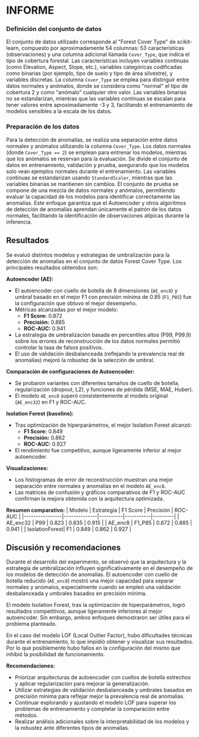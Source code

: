 # INFORME

### Definición del conjunto de datos
El conjunto de datos utilizado corresponde al "Forest Cover Type" de scikit-learn, compuesto por aproximadamente 54 columnas: 53 características (observaciones) y una columna adicional llamada `Cover_Type`, que indica el tipo de cobertura forestal. Las características incluyen variables continuas (como Elevation, Aspect, Slope, etc.), variables categóricas codificadas como binarias (por ejemplo, tipo de suelo y tipo de área silvestre), y variables discretas. La columna `Cover_Type` se emplea para distinguir entre datos normales y anómalos, donde se considera como "normal" el tipo de cobertura 2 y como "anómalo" cualquier otro valor. Las variables binarias no se estandarizan, mientras que las variables continuas se escalan para tener valores entre aproximadamente -3 y 3, facilitando el entrenamiento de modelos sensibles a la escala de los datos.

### Preparación de los datos
Para la detección de anomalías, se realiza una separación entre datos normales y anómalos utilizando la columna `Cover_Type`. Los datos normales (donde `Cover_Type == 2`) se emplean para entrenar los modelos, mientras que los anómalos se reservan para la evaluación. Se divide el conjunto de datos en entrenamiento, validación y prueba, asegurando que los modelos solo vean ejemplos normales durante el entrenamiento. Las variables continuas se estandarizan usando `StandardScaler`, mientras que las variables binarias se mantienen sin cambios. El conjunto de prueba se compone de una mezcla de datos normales y anómalos, permitiendo evaluar la capacidad de los modelos para identificar correctamente las anomalías. Este enfoque garantiza que el Autoencoder y otros algoritmos de detección de anomalías aprendan únicamente el patrón de los datos normales, facilitando la identificación de observaciones atípicas durante la inferencia.

## Resultados

Se evaluó distintos modelos y estrategias de umbralización para la detección de anomalías en el conjunto de datos Forest Cover Type. Los principales resultados obtenidos son:

**Autoencoder (AE):**
- El autoencoder con cuello de botella de 8 dimensiones (`AE_enc8`) y umbral basado en el mejor F1 con precisión mínima de 0.85 (`F1_P85`) fue la configuración que obtuvo el mejor desempeño.
- Métricas alcanzadas por el mejor modelo:
    - **F1 Score:** 0.872
    - **Precisión:** 0.885
    - **ROC-AUC:** 0.941
- La estrategia de umbralización basada en percentiles altos (P99, P99.9) sobre los errores de reconstrucción de los datos normales permitió controlar la tasa de falsos positivos.
- El uso de validación desbalanceada (reflejando la prevalencia real de anomalías) mejoró la robustez de la selección de umbral.

**Comparación de configuraciones de Autoencoder:**
- Se probaron variantes con diferentes tamaños de cuello de botella, regularización (dropout, L2), y funciones de pérdida (MSE, MAE, Huber).
- El modelo `AE_enc8` superó consistentemente al modelo original (`AE_enc32`) en F1 y ROC-AUC.

**Isolation Forest (baseline):**
- Tras optimización de hiperparámetros, el mejor Isolation Forest alcanzó:
    - **F1 Score:** 0.849
    - **Precisión:** 0.862
    - **ROC-AUC:** 0.927
- El rendimiento fue competitivo, aunque ligeramente inferior al mejor autoencoder.

**Visualizaciones:**
- Los histogramas de error de reconstrucción muestran una mejor separación entre normales y anomalías en el modelo `AE_enc8`.
- Las matrices de confusión y gráficos comparativos de F1 y ROC-AUC confirman la mejora obtenida con la arquitectura optimizada.

**Resumen comparativo:**
| Modelo         | Estrategia   | F1 Score | Precisión | ROC-AUC |
|----------------|--------------|----------|-----------|---------|
| AE_enc32       | P99          | 0.823    | 0.835     | 0.915   |
| AE_enc8        | F1_P85       | 0.872    | 0.885     | 0.941   |
| IsolationForest| F1           | 0.849    | 0.862     | 0.927   |


## Discusión y recomendaciones

Durante el desarrollo del experimento, se observó que la arquitectura y la estrategia de umbralización influyen significativamente en el desempeño de los modelos de detección de anomalías. El autoencoder con cuello de botella reducido (`AE_enc8`) mostró una mejor capacidad para separar normales y anómalos, especialmente cuando se empleó una validación desbalanceada y umbrales basados en precisión mínima.

El modelo Isolation Forest, tras la optimización de hiperparámetros, logró resultados competitivos, aunque ligeramente inferiores al mejor autoencoder. Sin embargo, ambos enfoques demostraron ser útiles para el problema planteado.

En el caso del modelo LOF (Local Outlier Factor), hubo dificultades técnicas durante el entrenamiento, lo que impidió obtener y visualizar sus resultados. Por lo que posiblemente hubo fallos en la configuración del mismo que inhibió la posibilidad de funcionamiento. 

**Recomendaciones:**
- Priorizar arquitecturas de autoencoder con cuellos de botella estrechos y aplicar regularización para mejorar la generalización.
- Utilizar estrategias de validación desbalanceada y umbrales basados en precisión mínima para reflejar mejor la prevalencia real de anomalías.
- Continuar explorando y ajustando el modelo LOF para superar los problemas de entrenamiento y completar la comparación entre métodos.
- Realizar análisis adicionales sobre la interpretabilidad de los modelos y la robustez ante diferentes tipos de anomalías.

